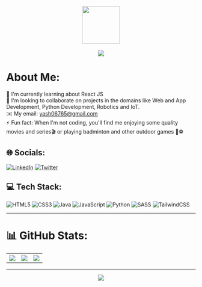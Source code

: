 <!-- [![An image of @yr1404's Holopin badges, which is a link to view their full Holopin profile](https://holopin.me/yr1404)](https://holopin.io/@yr1404)  -->

<div align="center">
  <img src="https://github.com/yr1404/yr1404/assets/106465753/2d130b5c-63a5-448e-9416-e04a28f9b1c2" width="100px"/>
</div>

<br/>

<div align="center">  
  <img src="https://readme-typing-svg.demolab.com?font=Fira+Code&size=25&pause=1000&color=185788&width=240&lines=Hello!+I+am+Yash" />
</div>

# About Me:
🔭 I'm currently learning about React JS
<br>
🤝 I'm looking to collaborate on projects in the domains like Web and App Development, Python Development, Robotics and IoT.
<br>
✉️ My email: yash06765@gmail.com
<br>
⚡ Fun fact: When I'm not coding, you'll find me enjoying some quality movies and series🎬 or playing badminton and other outdoor games 🏸⚽
<!--
✍️ I sometimes write blogs at: https://hashnode.com/@yr1404
<br>
-->


## 🌐 Socials:
[![LinkedIn]( https://img.shields.io/badge/LinkedIn-0077B5?style=for-the-badge&logo=linkedin&logoColor=white )](https://linkedin.com/in/yr1404) 
[![Twitter]( https://img.shields.io/badge/Twitter-1DA1F2?style=for-the-badge&logo=twitter&logoColor=white )](https://twitter.com/yr1404_)

## 💻 Tech Stack: 

![HTML5](https://img.shields.io/badge/html5-%23E34F26.svg?style=for-the-badge&logo=html5&logoColor=white)
![CSS3](https://img.shields.io/badge/css3-%231572B6.svg?style=for-the-badge&logo=css3&logoColor=white)
![Java](https://img.shields.io/badge/java-%23ED8B00.svg?style=for-the-badge&logo=openjdk&logoColor=white)
![JavaScript](https://img.shields.io/badge/javascript-%23323330.svg?style=for-the-badge&logo=javascript&logoColor=%23F7DF1E)
![Python](https://img.shields.io/badge/python-3670A0?style=for-the-badge&logo=python&logoColor=ffdd54)
![SASS](https://img.shields.io/badge/SASS-hotpink.svg?style=for-the-badge&logo=SASS&logoColor=white)
![TailwindCSS](https://img.shields.io/badge/tailwindcss-%2338B2AC.svg?style=for-the-badge&logo=tailwind-css&logoColor=white)

---

# 📊 GitHub Stats:
<table>
  <tr>
    
  <th>
    <img src="https://github-readme-stats.vercel.app/api?username=yr1404&theme=merko&hide_border=false&include_all_commits=false&count_private=false" />
  </th>
  <th>
    <img src="https://github-readme-streak-stats.herokuapp.com/?user=yr1404&theme=merko&hide_border=false" />
  </th>
  <th>
    <img src="https://github-readme-stats.vercel.app/api/top-langs/?username=yr1404&theme=merko&hide_border=false&include_all_commits=false&count_private=false&layout=compact" />
  </th>
  
  </tr>
</table>
    
---

<div align="center">
  <img src="https://komarev.com/ghpvc/?username=yr1404&style=flat" />
</div>


